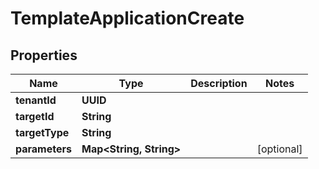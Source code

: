 

# TemplateApplicationCreate


## Properties

Name | Type | Description | Notes
------------ | ------------- | ------------- | -------------
**tenantId** | **UUID** |  | 
**targetId** | **String** |  | 
**targetType** | **String** |  | 
**parameters** | **Map&lt;String, String&gt;** |  |  [optional]



